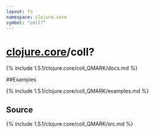 ```yaml
---
layout: fn
namespace: clojure.core
symbol: "coll?"
---
```


# [clojure.core](../)/coll?

{% include 1.5.1/clojure.core/coll_QMARK/docs.md %}

##Examples

{% include 1.5.1/clojure.core/coll_QMARK/examples.md %}
## Source
{% include 1.5.1/clojure.core/coll_QMARK/src.md %}

